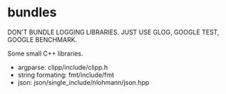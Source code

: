 # bundles

DON'T BUNDLE LOGGING LIBRARIES. JUST USE GLOG, GOOGLE TEST, GOOGLE BENCHMARK.

Some small C++ libraries.

-   argparse: clipp/include/clipp.h
-   string formating: fmt/include/fmt
-   json: json/single_include/nlohmann/json.hpp

